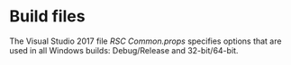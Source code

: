 # Build files

The Visual Studio 2017 file *RSC Common.props* specifies
options that are used in all Windows builds: Debug/Release
and 32-bit/64-bit.
